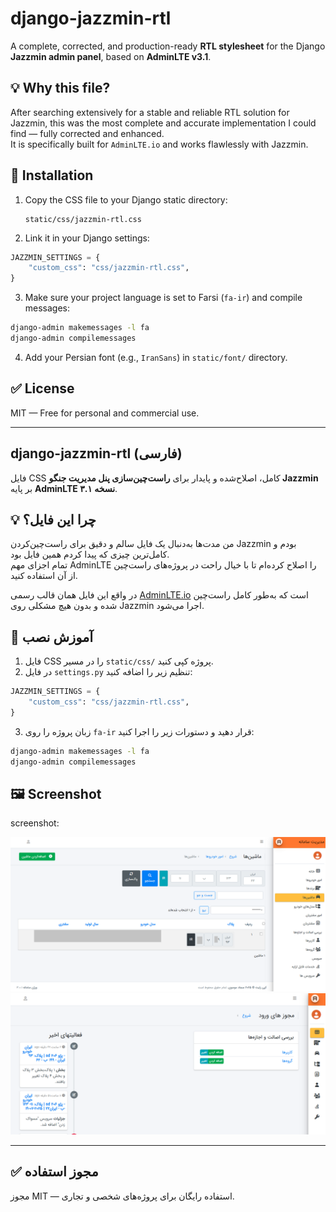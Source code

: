 
# django-jazzmin-rtl

A complete, corrected, and production-ready **RTL stylesheet** for the Django **Jazzmin admin panel**, based on **AdminLTE v3.1**.

## 💡 Why this file?

After searching extensively for a stable and reliable RTL solution for Jazzmin, this was the most complete and accurate implementation I could find — fully corrected and enhanced.  
It is specifically built for `AdminLTE.io` and works flawlessly with Jazzmin.

## 🚀 Installation

1. Copy the CSS file to your Django static directory:
   ```
   static/css/jazzmin-rtl.css
   ```

2. Link it in your Django settings:

```python
JAZZMIN_SETTINGS = {
    "custom_css": "css/jazzmin-rtl.css",
}
```

3. Make sure your project language is set to Farsi (`fa-ir`) and compile messages:
```bash
django-admin makemessages -l fa
django-admin compilemessages
```

4. Add your Persian font (e.g., `IranSans`) in `static/font/` directory.

## ✅ License

MIT — Free for personal and commercial use.

---

## django-jazzmin-rtl (فارسی)

فایل CSS کامل، اصلاح‌شده و پایدار برای **راست‌چین‌سازی پنل مدیریت جنگو Jazzmin** بر پایه **AdminLTE نسخه ۳.۱**.

## 💡 چرا این فایل؟

من مدت‌ها به‌دنبال یک فایل سالم و دقیق برای راست‌چین‌کردن Jazzmin بودم و کامل‌ترین چیزی که پیدا کردم همین فایل بود.  
تمام اجزای مهم AdminLTE را اصلاح کرده‌ام تا با خیال راحت در پروژه‌های راست‌چین از آن استفاده کنید.

در واقع این فایل همان قالب رسمی [AdminLTE.io](https://adminlte.io) است که به‌طور کامل راست‌چین شده و بدون هیچ مشکلی روی Jazzmin اجرا می‌شود.

## 🚀 آموزش نصب

1. فایل CSS را در مسیر `static/css/` پروژه کپی کنید.   
2. در فایل `settings.py` تنظیم زیر را اضافه کنید:

```python
JAZZMIN_SETTINGS = {
    "custom_css": "css/jazzmin-rtl.css",
}
```

3. زبان پروژه را روی `fa-ir` قرار دهید و دستورات زیر را اجرا کنید:

```bash
django-admin makemessages -l fa
django-admin compilemessages
```

## 🖼️ Screenshot

screenshot:

![sidebar menu and other](screenshots/screenshot1.png)
![sidebar and other components](screenshots/screenshot2.png)




---
## ✅ مجوز استفاده

مجوز MIT — استفاده رایگان برای پروژه‌های شخصی و تجاری.
